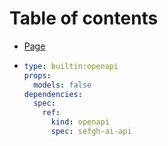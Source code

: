 # Table of contents

* [Page](README.md)
* ```yaml
  type: builtin:openapi
  props:
    models: false
  dependencies:
    spec:
      ref:
        kind: openapi
        spec: sefgh-ai-api
  ```
